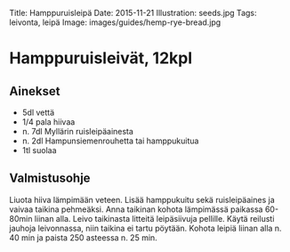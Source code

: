 Title: Hamppuruisleipä
Date: 2015-11-21
Illustration: seeds.jpg
Tags: leivonta, leipä
Image: images/guides/hemp-rye-bread.jpg

# Hamppuruisleivät, 12kpl

## Ainekset
- 5dl vettä
- 1/4 pala hiivaa
- n. 7dl Myllärin ruisleipäainesta
- n. 2dl Hampunsiemenrouhetta tai hamppukuitua
- 1tl suolaa

## Valmistusohje
Liuota hiiva lämpimään veteen. Lisää hamppukuitu sekä ruisleipäaines ja vaivaa taikina
pehmeäksi. Anna taikinan kohota lämpimässä paikassa 60-80min liinan alla.
Leivo taikinasta litteitä leipäsiivuja pellille. Käytä reilusti jauhoja leivonnassa, niin taikina ei tartu pöytään. Kohota leipiä liinan alla n. 40 min ja paista 250 asteessa n. 25 min.
